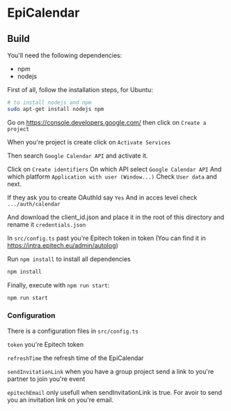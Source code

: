 EpiCalendar
===

Build
---

You'll need the following dependencies:

- npm
- nodejs

First of all, follow the installation steps, for Ubuntu:

```bash
# to install nodejs and npm
sudo apt-get install nodejs npm
```

Go on https://console.developers.google.com/ then click on `Create a project`

When you're project is create click on `Activate Services`

Then search `Google Calendar API` and activate it.

Click on `Create identifiers`
On which API select `Google Calendar API`
And which platform `Application with user (Window...)`
Check `User data` and next.

If they ask you to create OAuthId say `Yes`
And in acces level check `.../auth/calendar`

And download the client_id.json and place it in the root of this directory and rename it `credentials.json`

In `src/config.ts` past you're Epitech token in token
(You can find it in https://intra.epitech.eu/admin/autolog)

Run `npm install` to install all dependencies
```bash
npm install
```

Finally, execute with `npm run start`:

```bash
npm run start
```

### Configuration

There is a configuration files in `src/config.ts`

`token` you're Epitech token

`refreshTime` the refresh time of the EpiCalendar

`sendInvitationLink` when you have a group project send a link to you're partner to join you're event

`epitechEmail` only usefull when sendInvitationLink is true. For avoir to send you an invitation link on you're email.
